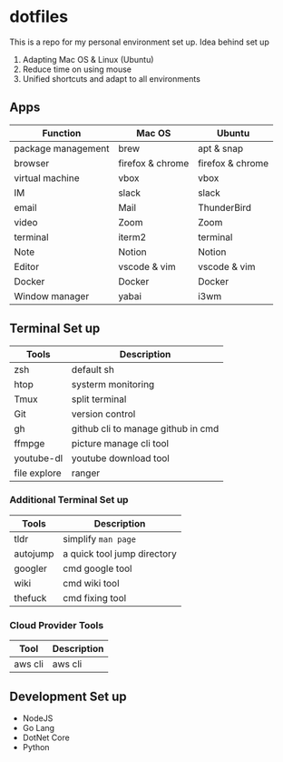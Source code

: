 # dotfiles

This is a repo for my personal environment set up.
Idea behind set up

1. Adapting Mac OS & Linux (Ubuntu)
2. Reduce time on using mouse
3. Unified shortcuts and adapt to all environments

## Apps

| Function           | Mac OS           | Ubuntu           |
| ------------------ | ---------------- | ---------------- |
| package management | brew             | apt & snap       |
| browser            | firefox & chrome | firefox & chrome |
| virtual machine    | vbox             | vbox             |
| IM                 | slack            | slack            |
| email              | Mail             | ThunderBird      |
| video              | Zoom             | Zoom             |
| terminal           | iterm2           | terminal         |
| Note               | Notion           | Notion           |
| Editor             | vscode & vim     | vscode & vim     |
| Docker             | Docker           | Docker           |
| Window manager     | yabai            | i3wm             |

## Terminal Set up

| Tools        | Description                        |
| ------------ | ---------------------------------- |
| zsh          | default sh                         |
| htop         | systerm monitoring                 |
| Tmux         | split terminal                     |
| Git          | version control                    |
| gh           | github cli to manage github in cmd |
| ffmpge       | picture manage cli tool            |
| youtube-dl   | youtube download tool              |
| file explore | ranger                             |

### Additional Terminal Set up

| Tools    | Description                 |
| -------- | --------------------------- |
| tldr     | simplify `man page`         |
| autojump | a quick tool jump directory |
| googler  | cmd google tool             |
| wiki     | cmd wiki tool               |
| thefuck  | cmd fixing tool             |

### Cloud Provider Tools

| Tool    | Description |
| ------- | ----------- |
| aws cli | aws cli     |

## Development Set up

- NodeJS
- Go Lang
- DotNet Core
- Python
